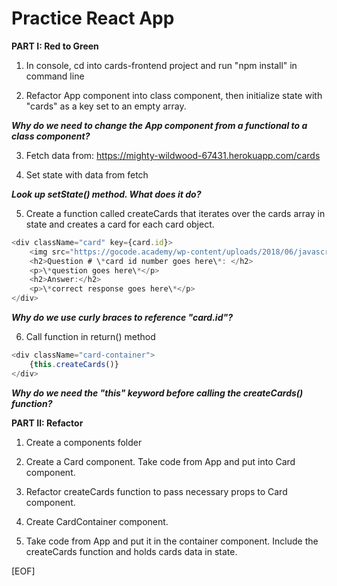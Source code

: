 # Practice React App

**PART I: Red to Green**

1. In console, cd into cards-frontend project and run "npm install" in command line

2. Refactor App component into class component, then initialize state with "cards" as a key set to an empty array.

***Why do we need to change the App component from a functional to a class component?***

3. Fetch data from:  <https://mighty-wildwood-67431.herokuapp.com/cards>

4. Set state with data from fetch

***Look up setState() method. What does it do?***

5. Create a function called createCards that iterates over the cards array in state and creates a card for each card object.

```javascript
<div className="card" key={card.id}>
    <img src="https://gocode.academy/wp-content/uploads/2018/06/javascript-logo.png" alt="javascript-logo" className="javascript-logo" />
    <h2>Question # \*card id number goes here\*: </h2>
    <p>\*question goes here\*</p>
    <h2>Answer:</h2>
    <p>\*correct response goes here\*</p>
</div>
```

***Why do we use curly braces to reference "card.id"?***

6. Call function in return() method

```javascript
<div className="card-container">
    {this.createCards()}
</div>
```

***Why do we need the "this" keyword before calling the createCards() function?***

**PART II: Refactor**

1. Create a components folder

2. Create a Card component. Take code from App and put into Card component.

3. Refactor createCards function to pass necessary props to Card component.

4. Create CardContainer component.

5. Take code from App and put it in the container component. Include the createCards function and holds cards data in state.


[EOF]
